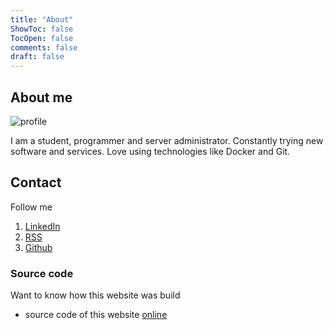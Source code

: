 ```yaml
---
title: "About"
ShowToc: false
TocOpen: false
comments: false
draft: false
---
```


## About me

![profile](/img/profile.png)

I am a student, programmer and server administrator. Constantly trying new software and services. Love using technologies like Docker and Git.

## Contact

Follow me

1. [LinkedIn](https://www.linkedin.com/in/martinjindra)
2. [RSS](/index.xml)
3. [Github](https://github.com/MartinJindra)

### Source code

Want to know how this website was build

- source code of this website [online](https://github.com/MartinJindra/derchef.site)
